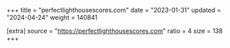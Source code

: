 +++
title = "perfectlighthousescores.com"
date = "2023-01-31"
updated = "2024-04-24"
weight = 140841

[extra]
source = "https://perfectlighthousescores.com"
ratio = 4
size = 138
+++
